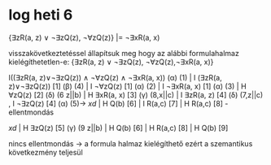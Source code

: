 # log heti 6

{∃zR(a, z) ∨ ¬∃zQ(z), ¬∀zQ(z)} |= ¬∃xR(a, x)

visszakövetkeztetéssel állapítsuk meg hogy az alábbi formulahalmaz kielégíthetetlen-e:
{∃zR(a, z) ∨ ¬∃zQ(z), ¬∀zQ(z),¬∃xR(a, x)}

I((∃zR(a, z)∨¬∃zQ(z)) ∧ ¬∀zQ(z) ∧ ¬∃xR(a, x)) (α) (1)
|
I (∃zR(a, z)∨¬∃zQ(z)) [1] (β) (4)
|
I ¬∀zQ(z) [1] (α) (2)
|
I ¬∃xR(a, x) [1] (α) (3)
|
H ∀zQ(z) [2] (δ) (6 z||b)
|
H ∃xR(a, x) [3] (γ) (8,x||c)
|
I ∃zR(a, z) [4] (δ) (7,z||c) , I ¬∃zQ(z) [4] (α) (5)-> *xd*
|
H Q(b) [6]
|
I R(a,c) [7]
|
H R(a,c) [8]
-ellentmondás

*xd*
|
H ∃zQ(z) [5] (γ) (9 z||b)
|
H Q(b) [6]
|
H R(a,c) [8]
|
H Q(b) [9]

nincs ellentmondás -> a formula halmaz kielégíthető
ezért a szemantikus következmény teljesül
